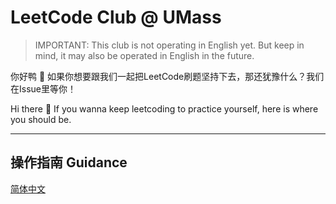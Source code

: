 # LeetCode Club @ UMass
> IMPORTANT: This club is not operating in English yet. But keep in mind, it may also be operated in English in the future.

你好鸭 👋 如果你想要跟我们一起把LeetCode刷题坚持下去，那还犹豫什么？我们在Issue里等你！

Hi there 👋 If you wanna keep leetcoding to practice yourself, here is where you should be.

----

## 操作指南 Guidance

[简体中文](https://github.com/lilingxi01/LeetCode-Club-at-UMass/wiki/%E5%B0%8F%E7%99%BD%E6%8C%87%E5%8D%97)
